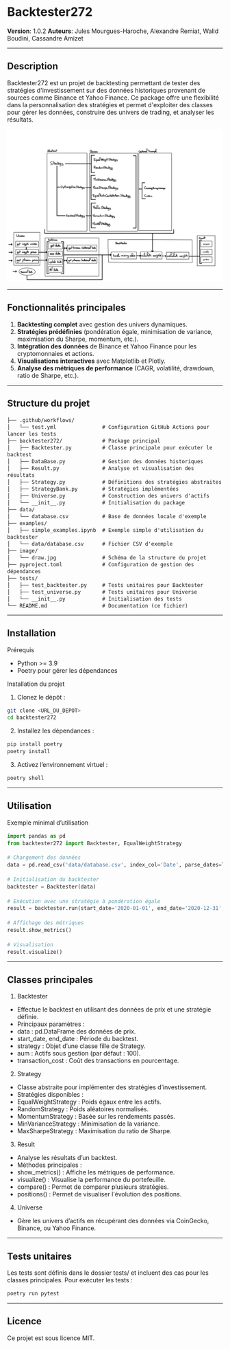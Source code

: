 # Backtester272

**Version**: 1.0.2
**Auteurs**: Jules Mourgues-Haroche, Alexandre Remiat, Walid Boudini, Cassandre Amizet  

---

## Description

Backtester272 est un projet de backtesting permettant de tester des stratégies d'investissement sur des données historiques provenant de sources comme Binance et Yahoo Finance. Ce package offre une flexibilité dans la personnalisation des stratégies et permet d'exploiter des classes pour gérer les données, construire des univers de trading, et analyser les résultats.

![Structure du projet](image/draw.jpg)

---

## Fonctionnalités principales

1. **Backtesting complet** avec gestion des univers dynamiques.
2. **Stratégies prédéfinies** (pondération égale, minimisation de variance, maximisation du Sharpe, momentum, etc.).
3. **Intégration des données** de Binance et Yahoo Finance pour les cryptomonnaies et actions.
4. **Visualisations interactives** avec Matplotlib et Plotly.
5. **Analyse des métriques de performance** (CAGR, volatilité, drawdown, ratio de Sharpe, etc.).

---

## Structure du projet

```plaintext
├── .github/workflows/
│   └── test.yml               # Configuration GitHub Actions pour lancer les tests
├── backtester272/             # Package principal
│   ├── Backtester.py          # Classe principale pour exécuter le backtest
│   ├── DataBase.py            # Gestion des données historiques
│   ├── Result.py              # Analyse et visualisation des résultats
│   ├── Strategy.py            # Définitions des stratégies abstraites
│   ├── StrategyBank.py        # Stratégies implémentées
│   ├── Universe.py            # Construction des univers d'actifs
│   └── __init__.py            # Initialisation du package
├── data/
│   └── database.csv           # Base de données locale d'exemple
├── examples/
│   ├── simple_examples.ipynb  # Exemple simple d'utilisation du backtester
│   └── data/database.csv      # Fichier CSV d'exemple
├── image/
│   └── draw.jpg               # Schéma de la structure du projet
├── pyproject.toml             # Configuration de gestion des dépendances
├── tests/
│   ├── test_backtester.py     # Tests unitaires pour Backtester
│   ├── test_universe.py       # Tests unitaires pour Universe
│   └── __init__.py            # Initialisation des tests
└── README.md                  # Documentation (ce fichier)
```

--- 

## Installation

Prérequis

- Python >= 3.9
- Poetry pour gérer les dépendances

Installation du projet

1. Clonez le dépôt :

```bash
git clone <URL_DU_DEPOT>
cd backtester272
```

2. Installez les dépendances :

```bash
pip install poetry
poetry install
```

3. Activez l’environnement virtuel :

```bash
poetry shell
```

---

## Utilisation

Exemple minimal d’utilisation

```python
import pandas as pd
from backtester272 import Backtester, EqualWeightStrategy

# Chargement des données
data = pd.read_csv('data/database.csv', index_col='Date', parse_dates=True)

# Initialisation du backtester
backtester = Backtester(data)

# Exécution avec une stratégie à pondération égale
result = backtester.run(start_date='2020-01-01', end_date='2020-12-31', strategy=EqualWeightStrategy())

# Affichage des métriques
result.show_metrics()

# Visualisation
result.visualize()
```

---

## Classes principales

1. Backtester

- Effectue le backtest en utilisant des données de prix et une stratégie définie.
- Principaux paramètres :
- data : pd.DataFrame des données de prix.
- start_date, end_date : Période du backtest.
- strategy : Objet d’une classe fille de Strategy.
- aum : Actifs sous gestion (par défaut : 100).
- transaction_cost : Coût des transactions en pourcentage.

2. Strategy

- Classe abstraite pour implémenter des stratégies d’investissement.
- Stratégies disponibles :
- EqualWeightStrategy : Poids égaux entre les actifs.
- RandomStrategy : Poids aléatoires normalisés.
- MomentumStrategy : Basée sur les rendements passés.
- MinVarianceStrategy : Minimisation de la variance.
- MaxSharpeStrategy : Maximisation du ratio de Sharpe.

3. Result

- Analyse les résultats d’un backtest.
- Méthodes principales :
- show_metrics() : Affiche les métriques de performance.
- visualize() : Visualise la performance du portefeuille.
- compare() : Permet de comparer plusieurs stratégies.
- positions() : Permet de visualiser l'évolution des positions.

4. Universe

- Gère les univers d’actifs en récupérant des données via CoinGecko, Binance, ou Yahoo Finance.

---

## Tests unitaires

Les tests sont définis dans le dossier tests/ et incluent des cas pour les classes principales.
Pour exécuter les tests :

```bash
poetry run pytest
```

---

## Licence

Ce projet est sous licence MIT.
